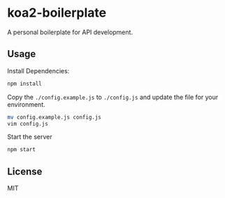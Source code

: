 # koa2-boilerplate

A personal boilerplate for API development.

## Usage

Install Dependencies:

```sh
npm install
```

Copy the `./config.example.js` to `./config.js` and update the file for your environment.

```sh
mv config.example.js config.js
vim config.js
```

Start the server

```sh
npm start
```

## License

MIT
